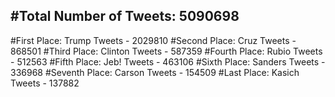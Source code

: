 #Total Number of Tweets: 5090698 
---
#First Place: Trump Tweets - 2029810
#Second Place: Cruz Tweets - 868501
#Third Place: Clinton Tweets - 587359
#Fourth Place: Rubio Tweets - 512563
#Fifth Place: Jeb! Tweets - 463106
#Sixth Place: Sanders Tweets - 336968
#Seventh Place: Carson Tweets - 154509
#Last Place: Kasich Tweets - 137882

